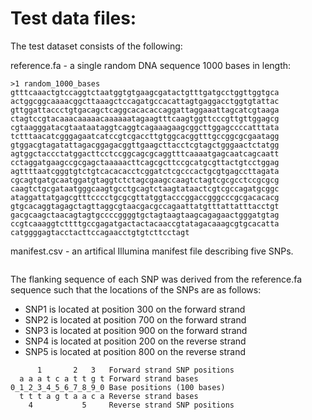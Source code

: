 # Test data files:

The test dataset consists of the following:

reference.fa - a single random DNA sequence 1000 bases in length:

```
>1 random_1000_bases
gtttcaaactgtccaggtctaatggtgtgaagcgatactgtttgatgcctggttggtgca
actggcggcaaaacggcttaaagctccagatgccacattagtgaggacctggtgtattac
gttggattaccctgtgacagctcaggcacacaccaggattaggaaattagcatcgtaaga
ctagtccgtacaaacaaaaacaaaaaatagaagtttcaagtggttcccgttgttggagcg
cgtaagggatacgtaataataggtcaggtcagaaagaagcggcttggagccccatttata
tctttaacatcgggagaatcatccgtcgaccttgtggcacggtttgccggcgcgaatagg
gtggacgtagatattagacggagacggttgaagcttacctcgtagctgggaactctatgg
agtggctaccctatggacttcctccggcagcgcaggtttcaaaatgagcaatcagcaatt
cctaggatgaagccgcgagctaaaaacttcagcgcttccgcatgcgttactgtcctggag
agttttaatcgggtgtctgtcacacacctcggatctcgcccactgcgtgagccttagata
cgcagtgatgcaatggatgtaggtctctagcgaagccaagtctagtcgcgcctccgcgcg
caagtctgcgataatgggcaagtgcctgcagtctaagtataactcgtcgccagatgcggc
ataggattatgagcgtttcccctgcgcgttatggtacccggaccgggcccgcgacacacg
gtgcacaggtagagctagttaggcgtaacgacgccagaattatgtttattatttacctgt
gacgcaagctaacagtagtgccccggggtgctagtaagtaagcagagaactgggatgtag
ccgtcaaaggtcttttgccgagatgactactacaaccgtatagacaaagcgtgcacatta
catggggagtacctacttccagaacctgtgtcttcctagt
```

manifest.csv - an artifical Illumina manifest file describing five SNPs. 

```
```

The flanking sequence of each SNP was derived from the reference.fa sequence such that the locations of the SNPs are as follows:

* SNP1 is located at position 300 on the forward strand
* SNP2 is located at position 700 on the forward strand
* SNP3 is located at position 900 on the forward strand
* SNP4 is located at position 200 on the reverse strand
* SNP5 is located at position 800 on the reverse strand

```
      1       2   3   Forward strand SNP positions
  a a a t c a t t g t Forward strand bases     
0_1_2_3_4_5_6_7_8_9_0 Base positions (100 bases)
  t t t a g t a a c a Reverse strand bases
    4           5     Reverse strand SNP positions
```

